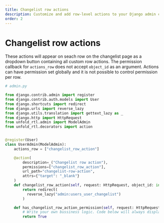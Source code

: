 ```yaml
---
title: Changelist row actions
description: Customize and add row-level actions to your Django admin changelist view with Unfold's powerful action system.
order: 2
---
```


# Changelist row actions

These actions will appear on seach row on the changelist page as a dropdown button containing all custom row actions. The permission callback for `actions_row` does not accept `object_id` as an argument. Actions can have permission set globally and it is not possible to control permission per row.

```python
# admin.py

from django.contrib.admin import register
from django.contrib.auth.models import User
from django.shortcuts import redirect
from django.urls import reverse_lazy
from django.utils.translation import gettext_lazy as _
from django.http import HttpRequest
from unfold_rtl.admin import ModelAdmin
from unfold_rtl.decorators import action


@register(User)
class UserAdmin(ModelAdmin):
    actions_row = ["changelist_row_action"]

    @action(
        description=_("Changelist row action"),
        permissions=["changelist_row_action"],
        url_path="changelist-row-action",
        attrs={"target": "_blank"}
    )
    def changelist_row_action(self, request: HttpRequest, object_id: int):
        return redirect(
          reverse_lazy("admin:users_user_changelist")
        )

    def has_changelist_row_action_permission(self, request: HttpRequest):
        # Write your own bussiness logic. Code below will always display an action.
        return True
```
